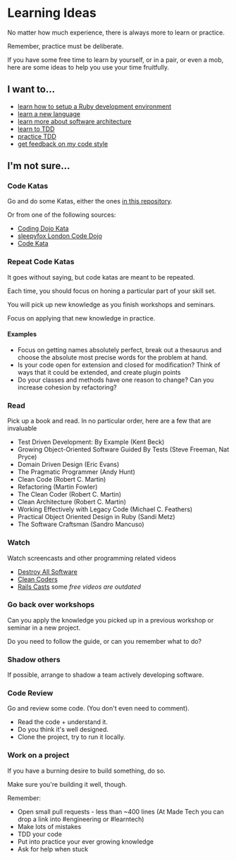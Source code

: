 # Learning Ideas

No matter how much experience, there is always more to learn or practice.

Remember, practice must be deliberate.

If you have some free time to learn by yourself, or in a pair, or even a mob, here are some ideas to help you use your time fruitfully.

## I want to...

* [learn how to setup a Ruby development environment](./learn-how-to-setup-ruby.md)
* [learn a new language](./learn-a-new-language.md)
* [learn more about software architecture](./learn-software-architecture.md)
* [learn to TDD](./learn-to-tdd.md)
* [practice TDD](./practice-tdd.md)
* [get feedback on my code style](./get-feedback-on-code.md)

## I'm not sure...

### Code Katas

Go and do some Katas, either the ones [in this repository](../katas).

Or from one of the following sources:

* [Coding Dojo Kata](https://codingdojo.org/kata/)
* [sleepyfox London Code Dojo](https://github.com/sleepyfox?utf8=%E2%9C%93&tab=repositories&q=dojo)
* [Code Kata](http://codekata.com/)

### Repeat Code Katas

It goes without saying, but code katas are meant to be repeated.

Each time, you should focus on honing a particular part of your skill set.

You will pick up new knowledge as you finish workshops and seminars. 

Focus on applying that new knowledge in practice.

#### Examples

* Focus on getting names absolutely perfect, break out a thesaurus and choose the absolute most precise words for the problem at hand.
* Is your code open for extension and closed for modification? Think of ways that it could be extended, and create plugin points
* Do your classes and methods have one reason to change? Can you increase cohesion by refactoring?

### Read

Pick up a book and read. In no particular order, here are a few that are invaluable

* Test Driven Development: By Example (Kent Beck)
* Growing Object-Oriented Software Guided By Tests (Steve Freeman, Nat Pryce)
* Domain Driven Design (Eric Evans)
* The Pragmatic Programmer (Andy Hunt)
* Clean Code (Robert C. Martin)
* Refactoring (Martin Fowler)
* The Clean Coder (Robert C. Martin)
* Clean Architecture (Robert C. Martin)
* Working Effectively with Legacy Code (Michael C. Feathers)
* Practical Object Oriented Design in Ruby (Sandi Metz)
* The Software Craftsman (Sandro Mancuso)

### Watch

Watch screencasts and other programming related videos

* [Destroy All Software](https://www.destroyallsoftware.com/screencasts)
* [Clean Coders](https://cleancoders.com/videos)
* [Rails Casts](http://railscasts.com/) some _free videos are outdated_

### Go back over workshops

Can you apply the knowledge you picked up in a previous workshop or seminar in a new project.

Do you need to follow the guide, or can you remember what to do?

### Shadow others

If possible, arrange to shadow a team actively developing software.

### Code Review

Go and review some code. (You don't even need to comment).

* Read the code + understand it.
* Do you think it's well designed.
* Clone the project, try to run it locally.

### Work on a project

If you have a burning desire to build something, do so.

Make sure you're building it well, though.

Remember:

* Open small pull requests - less than ~400 lines (At Made Tech you can drop a link into #engineering or #learntech)
* Make lots of mistakes
* TDD your code
* Put into practice your ever growing knowledge
* Ask for help when stuck 

